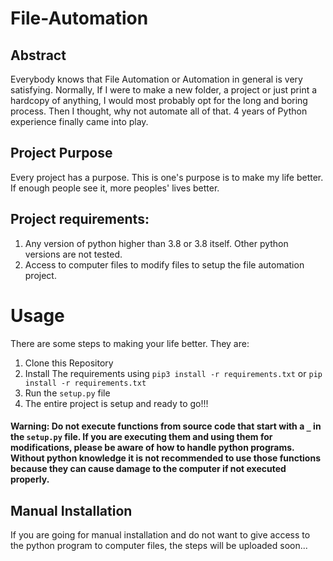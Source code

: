 # File-Automation

## Abstract 
Everybody knows that File Automation or Automation in general is very satisfying. Normally, If I were to make a new folder, a project or just print a hardcopy of anything,
I would most probably opt for the long and boring process. Then I thought, why not automate all of that. 4 years of Python experience finally came into play.

## Project Purpose

Every project has a purpose. This is one's purpose is to make my life better. If enough people see it, more peoples' lives better.

## Project requirements:
1. Any version of python higher than 3.8 or 3.8 itself. Other python versions are not tested.
2. Access to computer files to modify files to setup the file automation project.

# Usage

There are some steps to making your life better. They are:
1. Clone this Repository
2. Install The requirements using `pip3 install -r requirements.txt` or `pip install -r requirements.txt`
3. Run the `setup.py` file
4. The entire project is setup and ready to go!!!

#### Warning: Do not execute functions from source code that start with a `_` in the `setup.py` file. If you are executing them and using them for modifications, please be aware of how to handle python programs. Without python knowledge it is not recommended to use those functions because they can cause damage to the computer if not executed properly.

## Manual Installation
If you are going for manual installation and do not want to give access to the python program to computer files, the steps will be uploaded soon...
